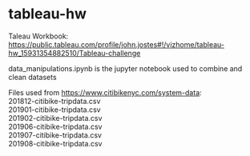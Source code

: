 # tableau-hw

Taleau Workbook: https://public.tableau.com/profile/john.jostes#!/vizhome/tableau-hw_15931354882510/Tableau-challenge

data_manipulations.ipynb is the jupyter notebook used to combine and clean datasets

Files used from https://www.citibikenyc.com/system-data: </br>
201812-citibike-tripdata.csv </br>
201901-citibike-tripdata.csv </br>
201902-citibike-tripdata.csv </br>
201906-citibike-tripdata.csv </br>
201907-citibike-tripdata.csv </br>
201908-citibike-tripdata.csv </br>
